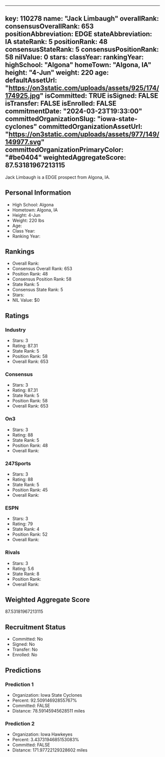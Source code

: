 ---
  key: 110278
  name: "Jack Limbaugh"
  overallRank: 
  consensusOverallRank: 653
  positionAbbreviation: EDGE
  stateAbbreviation: IA
  stateRank: 5
  positionRank: 48
  consensusStateRank: 5
  consensusPositionRank: 58
  nilValue: 0
  stars: 
  classYear: 
  rankingYear: 
  highSchool: "Algona"
  homeTown: "Algona, IA"
  height: "4-Jun"
  weight: 220
  age: 
  defaultAssetUrl: "https://on3static.com/uploads/assets/925/174/174925.jpg"
  isCommitted: TRUE
  isSigned: FALSE
  isTransfer: FALSE
  isEnrolled: FALSE
  commitmentDate: "2024-03-23T19:33:00"
  committedOrganizationSlug: "iowa-state-cyclones"
  committedOrganizationAssetUrl: "https://on3static.com/uploads/assets/977/149/149977.svg"
  committedOrganizationPrimaryColor: "#be0404"
  weightedAggregateScore: 87.53181967213115
  ---
  
  Jack Limbaugh is a EDGE prospect from Algona, IA.
  
  ## Personal Information
  - High School: Algona
  - Hometown: Algona, IA
  - Height: 4-Jun
  - Weight: 220 lbs
  - Age: 
  - Class Year: 
  - Ranking Year: 
  
  ## Rankings
  - Overall Rank: 
  - Consensus Overall Rank: 653
  - Position Rank: 48
  - Consensus Position Rank: 58
  - State Rank: 5
  - Consensus State Rank: 5
  - Stars: 
  - NIL Value: $0
  
  ## Ratings
  
  ### Industry
  - Stars: 3
  - Rating: 87.31
  - State Rank: 5
  - Position Rank: 58
  - Overall Rank: 653
  
  ### Consensus
  - Stars: 3
  - Rating: 87.31
  - State Rank: 5
  - Position Rank: 58
  - Overall Rank: 653
  
  ### On3
  - Stars: 3
  - Rating: 88
  - State Rank: 5
  - Position Rank: 48
  - Overall Rank: 
  
  ### 247Sports
  - Stars: 3
  - Rating: 88
  - State Rank: 5
  - Position Rank: 45
  - Overall Rank: 
  
  ### ESPN
  - Stars: 3
  - Rating: 79
  - State Rank: 4
  - Position Rank: 52
  - Overall Rank: 
  
  ### Rivals
  - Stars: 3
  - Rating: 5.6
  - State Rank: 8
  - Position Rank: 
  - Overall Rank: 
  
  ## Weighted Aggregate Score
  87.53181967213115
  
  ## Recruitment Status
  - Committed: No
  - Signed: No
  - Transfer: No
  - Enrolled: No
  
  
  
  ## Predictions
  
  ### Prediction 1
  - Organization: Iowa State Cyclones
  - Percent: 92.50914692855767%
  - Committed: FALSE
  - Distance: 78.59145945628511 miles
  
  ### Prediction 2
  - Organization: Iowa Hawkeyes
  - Percent: 3.4373194685153083%
  - Committed: FALSE
  - Distance: 171.97722129328602 miles
  